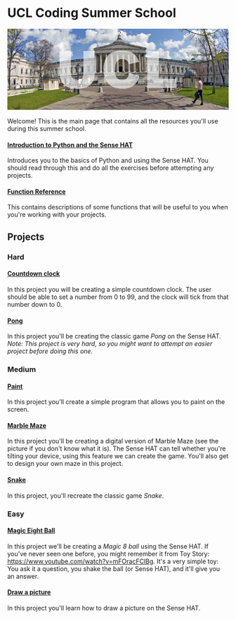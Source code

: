 # UCL Coding Summer School

<img src="header.jpg"></img>

Welcome! This is the main page that contains all the resources you'll use during this summer school.

#### [Introduction to Python and the Sense HAT](./docs/introduction_to_python_programming_using_the_Sense_HAT.md)

Introduces you to the basics of Python and using the Sense HAT. You should
read through this and do all the exercises before attempting any projects.

#### [Function Reference](./docs/function_reference.md)

This contains descriptions of some functions that will be useful to you
when you're working with your projects.

## Projects

### Hard

#### [Countdown clock](./docs/countdown_clock_project.md)

In this project you will be creating a simple countdown clock. The user should
be able to set a number from 0 to 99, and the clock will tick from that number
down to 0.

#### [Pong](./docs/pong_project.md)

In this project you'll be creating the classic game _Pong_ on the Sense HAT.
*Note: This project is very hard, so you might want to attempt an easier project
before doing this one.*

### Medium

#### [Paint](./docs/paint_project.md)

In this project you'll create a simple program that allows you to paint on the
screen.

#### [Marble Maze](./docs/marble_maze_project.md)

In this project you'll be creating a digital version of Marble Maze (see the
  picture if you don't know what it is).
The Sense HAT can tell whether you're tilting your device, using this feature
we can create the game. You'll also get to design your own maze in this
project.

#### [Snake](./docs/snake_project.md)

In this project, you'll recreate the classic game *Snake*.

### Easy

#### [Magic Eight Ball](./docs/magic_eight_ball.md)

In this project we'll be creating a *Magic 8 ball* using the Sense HAT. If you've never seen one
before, you might remember it from Toy Story: <a href="https://www.youtube.com/watch?v=mFOracFClBg">https://www.youtube.com/watch?v=mFOracFClBg</a>. It's a very simple toy: You ask it a question, you shake the ball (or Sense HAT),
and it'll give you an answer.

#### [Draw a picture](./docs/draw_a_picture_project.md)

In this project you'll learn how to draw a picture on the Sense HAT.
